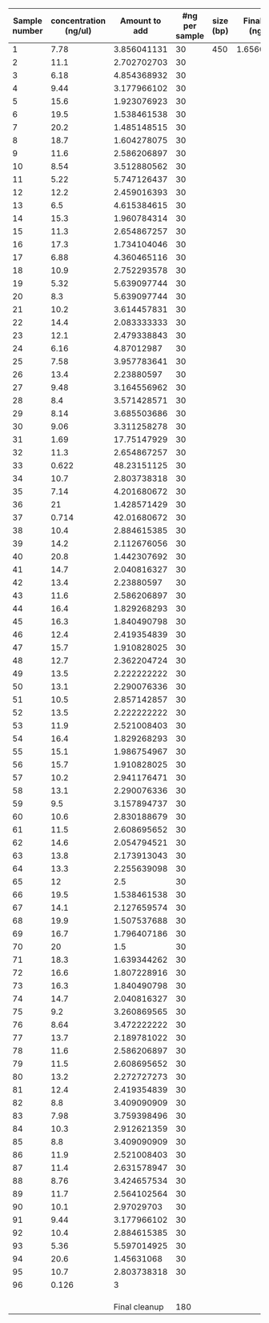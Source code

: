 | Sample number | concentration (ng/ul) | Amount to add | #ng per sample | size (bp) | Final conc (ng/uL) | final molarity (nM) | Total volume (uL) |
| ------------- | --------------------- | ------------- | -------------- | --------- | ------------------ | ------------------- | ----------------- |
| 1             | 7.78                  | 3.856041131   | 30             | 450       | 1.656006617        | 5.575779857         | 362.3173927       |
| 2             | 11.1                  | 2.702702703   | 30             |           |                    |                     |                   |
| 3             | 6.18                  | 4.854368932   | 30             |           |                    |                     |                   |
| 4             | 9.44                  | 3.177966102   | 30             |           |                    |                     |                   |
| 5             | 15.6                  | 1.923076923   | 30             |           |                    |                     |                   |
| 6             | 19.5                  | 1.538461538   | 30             |           |                    |                     |                   |
| 7             | 20.2                  | 1.485148515   | 30             |           |                    |                     |                   |
| 8             | 18.7                  | 1.604278075   | 30             |           |                    |                     |                   |
| 9             | 11.6                  | 2.586206897   | 30             |           |                    |                     |                   |
| 10            | 8.54                  | 3.512880562   | 30             |           |                    |                     |                   |
| 11            | 5.22                  | 5.747126437   | 30             |           |                    |                     |                   |
| 12            | 12.2                  | 2.459016393   | 30             |           |                    |                     |                   |
| 13            | 6.5                   | 4.615384615   | 30             |           |                    |                     |                   |
| 14            | 15.3                  | 1.960784314   | 30             |           |                    |                     |                   |
| 15            | 11.3                  | 2.654867257   | 30             |           |                    |                     |                   |
| 16            | 17.3                  | 1.734104046   | 30             |           |                    |                     |                   |
| 17            | 6.88                  | 4.360465116   | 30             |           |                    |                     |                   |
| 18            | 10.9                  | 2.752293578   | 30             |           |                    |                     |                   |
| 19            | 5.32                  | 5.639097744   | 30             |           |                    |                     |                   |
| 20            | 8.3                   | 5.639097744   | 30             |           |                    |                     |                   |
| 21            | 10.2                  | 3.614457831   | 30             |           |                    |                     |                   |
| 22            | 14.4                  | 2.083333333   | 30             |           |                    |                     |                   |
| 23            | 12.1                  | 2.479338843   | 30             |           |                    |                     |                   |
| 24            | 6.16                  | 4.87012987    | 30             |           |                    |                     |                   |
| 25            | 7.58                  | 3.957783641   | 30             |           |                    |                     |                   |
| 26            | 13.4                  | 2.23880597    | 30             |           |                    |                     |                   |
| 27            | 9.48                  | 3.164556962   | 30             |           |                    |                     |                   |
| 28            | 8.4                   | 3.571428571   | 30             |           |                    |                     |                   |
| 29            | 8.14                  | 3.685503686   | 30             |           |                    |                     |                   |
| 30            | 9.06                  | 3.311258278   | 30             |           |                    |                     |                   |
| 31            | 1.69                  | 17.75147929   | 30             |           |                    |                     |                   |
| 32            | 11.3                  | 2.654867257   | 30             |           |                    |                     |                   |
| 33            | 0.622                 | 48.23151125   | 30             |           |                    |                     |                   |
| 34            | 10.7                  | 2.803738318   | 30             |           |                    |                     |                   |
| 35            | 7.14                  | 4.201680672   | 30             |           |                    |                     |                   |
| 36            | 21                    | 1.428571429   | 30             |           |                    |                     |                   |
| 37            | 0.714                 | 42.01680672   | 30             |           |                    |                     |                   |
| 38            | 10.4                  | 2.884615385   | 30             |           |                    |                     |                   |
| 39            | 14.2                  | 2.112676056   | 30             |           |                    |                     |                   |
| 40            | 20.8                  | 1.442307692   | 30             |           |                    |                     |                   |
| 41            | 14.7                  | 2.040816327   | 30             |           |                    |                     |                   |
| 42            | 13.4                  | 2.23880597    | 30             |           |                    |                     |                   |
| 43            | 11.6                  | 2.586206897   | 30             |           |                    |                     |                   |
| 44            | 16.4                  | 1.829268293   | 30             |           |                    |                     |                   |
| 45            | 16.3                  | 1.840490798   | 30             |           |                    |                     |                   |
| 46            | 12.4                  | 2.419354839   | 30             |           |                    |                     |                   |
| 47            | 15.7                  | 1.910828025   | 30             |           |                    |                     |                   |
| 48            | 12.7                  | 2.362204724   | 30             |           |                    |                     |                   |
| 49            | 13.5                  | 2.222222222   | 30             |           |                    |                     |                   |
| 50            | 13.1                  | 2.290076336   | 30             |           |                    |                     |                   |
| 51            | 10.5                  | 2.857142857   | 30             |           |                    |                     |                   |
| 52            | 13.5                  | 2.222222222   | 30             |           |                    |                     |                   |
| 53            | 11.9                  | 2.521008403   | 30             |           |                    |                     |                   |
| 54            | 16.4                  | 1.829268293   | 30             |           |                    |                     |                   |
| 55            | 15.1                  | 1.986754967   | 30             |           |                    |                     |                   |
| 56            | 15.7                  | 1.910828025   | 30             |           |                    |                     |                   |
| 57            | 10.2                  | 2.941176471   | 30             |           |                    |                     |                   |
| 58            | 13.1                  | 2.290076336   | 30             |           |                    |                     |                   |
| 59            | 9.5                   | 3.157894737   | 30             |           |                    |                     |                   |
| 60            | 10.6                  | 2.830188679   | 30             |           |                    |                     |                   |
| 61            | 11.5                  | 2.608695652   | 30             |           |                    |                     |                   |
| 62            | 14.6                  | 2.054794521   | 30             |           |                    |                     |                   |
| 63            | 13.8                  | 2.173913043   | 30             |           |                    |                     |                   |
| 64            | 13.3                  | 2.255639098   | 30             |           |                    |                     |                   |
| 65            | 12                    | 2.5           | 30             |           |                    |                     |                   |
| 66            | 19.5                  | 1.538461538   | 30             |           |                    |                     |                   |
| 67            | 14.1                  | 2.127659574   | 30             |           |                    |                     |                   |
| 68            | 19.9                  | 1.507537688   | 30             |           |                    |                     |                   |
| 69            | 16.7                  | 1.796407186   | 30             |           |                    |                     |                   |
| 70            | 20                    | 1.5           | 30             |           |                    |                     |                   |
| 71            | 18.3                  | 1.639344262   | 30             |           |                    |                     |                   |
| 72            | 16.6                  | 1.807228916   | 30             |           |                    |                     |                   |
| 73            | 16.3                  | 1.840490798   | 30             |           |                    |                     |                   |
| 74            | 14.7                  | 2.040816327   | 30             |           |                    |                     |                   |
| 75            | 9.2                   | 3.260869565   | 30             |           |                    |                     |                   |
| 76            | 8.64                  | 3.472222222   | 30             |           |                    |                     |                   |
| 77            | 13.7                  | 2.189781022   | 30             |           |                    |                     |                   |
| 78            | 11.6                  | 2.586206897   | 30             |           |                    |                     |                   |
| 79            | 11.5                  | 2.608695652   | 30             |           |                    |                     |                   |
| 80            | 13.2                  | 2.272727273   | 30             |           |                    |                     |                   |
| 81            | 12.4                  | 2.419354839   | 30             |           |                    |                     |                   |
| 82            | 8.8                   | 3.409090909   | 30             |           |                    |                     |                   |
| 83            | 7.98                  | 3.759398496   | 30             |           |                    |                     |                   |
| 84            | 10.3                  | 2.912621359   | 30             |           |                    |                     |                   |
| 85            | 8.8                   | 3.409090909   | 30             |           |                    |                     |                   |
| 86            | 11.9                  | 2.521008403   | 30             |           |                    |                     |                   |
| 87            | 11.4                  | 2.631578947   | 30             |           |                    |                     |                   |
| 88            | 8.76                  | 3.424657534   | 30             |           |                    |                     |                   |
| 89            | 11.7                  | 2.564102564   | 30             |           |                    |                     |                   |
| 90            | 10.1                  | 2.97029703    | 30             |           |                    |                     |                   |
| 91            | 9.44                  | 3.177966102   | 30             |           |                    |                     |                   |
| 92            | 10.4                  | 2.884615385   | 30             |           |                    |                     |                   |
| 93            | 5.36                  | 5.597014925   | 30             |           |                    |                     |                   |
| 94            | 20.6                  | 1.45631068    | 30             |           |                    |                     |                   |
| 95            | 10.7                  | 2.803738318   | 30             |           |                    |                     |                   |
| 96            | 0.126                 | 3             |                |           |                    |                     |                   |
|               |                       |               |                |           |                    |                     |                   |
|               |                       |               |                |           |                    |                     |                   |
|               |                       |               |                |           |                    |                     |                   |
|               |                       | Final cleanup | 180            |           |                    |                     |                   |